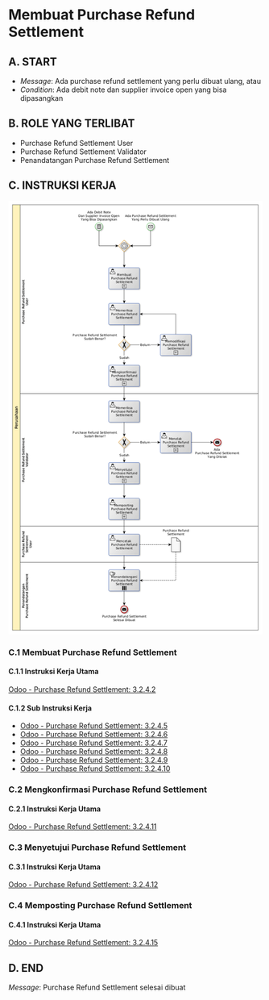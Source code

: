 # Membuat Purchase Refund Settlement

## <a name="input">A. START</a>

* *Message*: Ada purchase refund settlement yang perlu dibuat ulang, atau
* *Condition*: Ada debit note dan supplier invoice open yang bisa dipasangkan

## <a name="role">B. ROLE YANG TERLIBAT</a>

* Purchase Refund Settlement User
* Purchase Refund Settlement Validator
* Penandatangan Purchase Refund Settlement

## <a name="instruksi">C. INSTRUKSI KERJA</a>

![](../img/prosedur-kerja/memproses-purchase-refund-settlement.png)

### C.1 Membuat Purchase Refund Settlement

#### C.1.1 Instruksi Kerja Utama

[Odoo - Purchase Refund Settlement: 3.2.4.2](../transaksi/purchase-refund-settlement/membuat.md)

#### C.1.2 Sub Instruksi Kerja

* [Odoo - Purchase Refund Settlement: 3.2.4.5](../transaksi/purchase-refund-settlement/import-debit-line.md)
* [Odoo - Purchase Refund Settlement: 3.2.4.6](../transaksi/purchase-refund-settlement/memodifikasi-debit-line.md)
* [Odoo - Purchase Refund Settlement: 3.2.4.7](../transaksi/purchase-refund-settlement/menghapus-debit-line.md)
* [Odoo - Purchase Refund Settlement: 3.2.4.8](../transaksi/purchase-refund-settlement/import-credit-line.md)
* [Odoo - Purchase Refund Settlement: 3.2.4.9](../transaksi/purchase-refund-settlement/memodifikasi-credit-line.md)
* [Odoo - Purchase Refund Settlement: 3.2.4.10](../transaksi/purchase-refund-settlement/menghapus-credit-line.md)

### C.2 Mengkonfirmasi Purchase Refund Settlement

#### C.2.1 Instruksi Kerja Utama

[Odoo - Purchase Refund Settlement: 3.2.4.11](../transaksi/purchase-refund-settlement/konfirmasi.md)

### C.3 Menyetujui Purchase Refund Settlement

#### C.3.1 Instruksi Kerja Utama

[Odoo - Purchase Refund Settlement: 3.2.4.12](../transaksi/purchase-refund-settlement/approve.md)

### C.4 Memposting Purchase Refund Settlement

#### C.4.1 Instruksi Kerja Utama

[Odoo - Purchase Refund Settlement: 3.2.4.15](../transaksi/purchase-refund-settlement/post.md)

## <a name="input">D. END</a>

*Message*: Purchase Refund Settlement selesai dibuat
